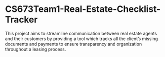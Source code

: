 # CS673Team1-Real-Estate-Checklist-Tracker
This project aims to streamline communication between real estate agents and their customers by providing a tool which tracks all the client’s missing documents and payments to ensure transparency and organization throughout a leasing process. 

